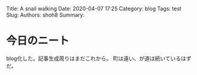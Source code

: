 Title: A snail walking
Date: 2020-04-07 17:25
Category: blog
Tags: test
Slug: 
Authors: shoh8
Summary: 

# 今日のニート

blog化した。記事生成周りはまだこれから。
町は遠い、が道は続いているはずだ。
